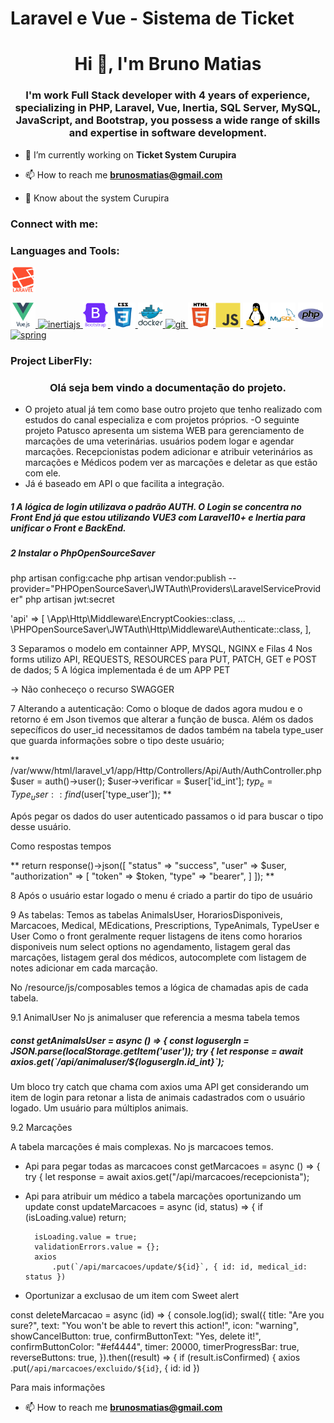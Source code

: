 
# Laravel e Vue - Sistema de Ticket

<h1 align="center">Hi 👋, I'm Bruno Matias</h1>
<h3 align="center">I'm work Full Stack developer with 4 years of experience, specializing in PHP, Laravel, Vue, Inertia, SQL Server, MySQL, JavaScript, and Bootstrap, you possess a wide range of skills and expertise in software development.</h3>

- 🔭 I’m currently working on **Ticket System Curupira**

- 📫 How to reach me **brunosmatias@gmail.com**

- 📄 Know about the system Curupira 

<h3 align="left">Connect with me:</h3>

<h3 align="left">Languages and Tools:</h3>
<a href="https://laravel.com/" target="_blank" rel="noreferrer"> <img src="https://raw.githubusercontent.com/devicons/devicon/master/icons/laravel/laravel-plain-wordmark.svg" alt="laravel" width="40" height="40"/> </a>
<p align="left"> <a href="https://vuejs.org" target="_blank" rel="noreferrer"><img src="https://raw.githubusercontent.com/devicons/devicon/master/icons/vuejs/vuejs-original-wordmark.svg" alt="vuejs" width="40" height="40"/></a><a href="https://inertiajs.com" target="_blank" rel="noreferrer"> <img src="" alt="inertiajs" width="40" height="40"/> 
    </a>
    <a href="https://getbootstrap.com" target="_blank" rel="noreferrer"> <img src="https://raw.githubusercontent.com/devicons/devicon/master/icons/bootstrap/bootstrap-plain-wordmark.svg" alt="bootstrap" width="40" height="40"/> 
    </a> 
    <a href="https://www.w3schools.com/css/" target="_blank" rel="noreferrer"> <img src="https://raw.githubusercontent.com/devicons/devicon/master/icons/css3/css3-original-wordmark.svg" alt="css3" width="40" height="40"/> 
    </a> 
    <a href="https://www.docker.com/" target="_blank" rel="noreferrer"> <img src="https://raw.githubusercontent.com/devicons/devicon/master/icons/docker/docker-original-wordmark.svg" alt="docker" width="40" height="40"/> </a> <a href="https://git-scm.com/" target="_blank" rel="noreferrer"> <img src="https://www.vectorlogo.zone/logos/git-scm/git-scm-icon.svg" alt="git" width="40" height="40"/> </a> <a href="https://www.w3.org/html/" target="_blank" rel="noreferrer"> <img src="https://raw.githubusercontent.com/devicons/devicon/master/icons/html5/html5-original-wordmark.svg" alt="html5" width="40" height="40"/> </a> <a href="https://developer.mozilla.org/en-US/docs/Web/JavaScript" target="_blank" rel="noreferrer"> <img src="https://raw.githubusercontent.com/devicons/devicon/master/icons/javascript/javascript-original.svg" alt="javascript" width="40" height="40"/> </a>  <a href="https://www.linux.org/" target="_blank" rel="noreferrer"> <img src="https://raw.githubusercontent.com/devicons/devicon/master/icons/linux/linux-original.svg" alt="linux" width="40" height="40"/> </a>  <a href="https://www.mysql.com/" target="_blank" rel="noreferrer"> <img src="https://raw.githubusercontent.com/devicons/devicon/master/icons/mysql/mysql-original-wordmark.svg" alt="mysql" width="40" height="40"/> </a> <a href="https://www.php.net" target="_blank" rel="noreferrer"> <img src="https://raw.githubusercontent.com/devicons/devicon/master/icons/php/php-original.svg" alt="php" width="40" height="40"/> </a>  <a href="https://spring.io/" target="_blank" rel="noreferrer"> <img src="https://www.vectorlogo.zone/logos/springio/springio-icon.svg" alt="spring" width="40" height="40"/> </a> </p>


<h3 align="left">Project LiberFly:</h3>
<h3 align="center">Olá seja bem vindo a documentação do projeto.</h3>

- O projeto atual já tem como base outro projeto que tenho realizado com estudos do canal especializa e com projetos próprios.
-O seguinte projeto Patusco apresenta um sistema WEB para gerenciamento de marcações de uma veterinárias. usuários podem logar e agendar marcações. Recepcionistas podem adicionar e atribuir veterinários as marcações e Médicos podem ver as marcações e deletar as que estão com ele.
- Já é baseado em API o que facilita a integração.

<h5>1 A lógica de login utilizava o padrão AUTH. O Login se concentra no Front End já que estou utilizando VUE3 com Laravel10+ e Inertia para unificar o Front e BackEnd.</h5>
<h5>2 Instalar o PhpOpenSourceSaver</h5>

<p>php artisan config:cache
php artisan vendor:publish --provider="PHPOpenSourceSaver\JWTAuth\Providers\LaravelServiceProvider"
php artisan jwt:secret
</p>

'api' => [
    \App\Http\Middleware\EncryptCookies::class,
    ...
    \PHPOpenSourceSaver\JWTAuth\Http\Middleware\Authenticate::class,
],

3 Separamos o modelo em containner APP, MYSQL, NGINX e Filas
4 Nos forms utilizo API, REQUESTS, RESOURCES para PUT, PATCH, GET e POST de dados;
5 A lógica implementada é de um APP PET

-> Não conheceço o recurso SWAGGER

7 Alterando a autenticação:
    Como o bloque de dados agora mudou e o retorno é em Json tivemos que alterar a função de busca. Além os dados sepecíficos do user_id necessitamos de dados também na tabela type_user que guarda informações sobre o tipo deste usuário;

**
/var/www/html/laravel_v1/app/Http/Controllers/Api/Auth/AuthController.php
  $user = auth()->user();
        $user->verificar = $user['id_int'];
        $typ_e = Type_user::find($user['type_user']);
        **

Após pegar os dados do user autenticado passamos o id para buscar o tipo desse usuário.

Como respostas tempos

**
return response()->json([
            "status" => "success",
                "user" => $user,
                "authorization" => [
                    "token" => $token,
                    "type" => "bearer",
                ]
            ]);
**


8 Após o usuário estar logado o menu é criado a partir do tipo de usuário

9 As tabelas: Temos as tabelas AnimalsUser, HorariosDisponiveis, Marcacoes, Medical, MEdications, Prescriptions, TypeAnimals, TypeUser e User
Como o front geralmente requer listagens de itens como horarios disponiveis num select options no agendamento, listagem geral das marcações, listagem geral dos médicos, autocomplete com listagem de notes adicionar em cada marcação.

No /resource/js/composables temos a lógica de chamadas apis de cada tabela. 

9.1 AnimalUser
No js animaluser que referencia a mesma tabela temos

<h5>const getAnimalsUser = async () => {
        const logusergIn = JSON.parse(localStorage.getItem('user'));
        try {
            let response = await axios.get(`/api/animaluser/${logusergIn.id_int}`);
            </h5>

Um bloco try catch que chama com axios uma API get considerando um item de login para retonar a lista de animais cadastrados com o usuário logado. Um usuário para múltiplos animais.

9.2 Marcações

A tabela marcações é mais complexas. No js marcacoes temos.
- Api para pegar todas as marcacoes
  const getMarcacoes = async () => {
        try {
            let response = await axios.get("/api/marcacoes/recepcionista");
- Api para atribuir um médico a tabela marcações oportunizando um update
     const updateMarcacoes = async (id, status) => {
        if (isLoading.value) return;

        isLoading.value = true;
        validationErrors.value = {};
        axios
            .put(`/api/marcacoes/update/${id}`, { id: id, medical_id: status })

- Oportunizar a exclusao de um item com Sweet alert

 const deleteMarcacao = async (id) => {
        console.log(id);
        swal({
            title: "Are you sure?",
            text: "You won't be able to revert this action!",
            icon: "warning",
            showCancelButton: true,
            confirmButtonText: "Yes, delete it!",
            confirmButtonColor: "#ef4444",
            timer: 20000,
            timerProgressBar: true,
            reverseButtons: true,
        }).then((result) => {
            if (result.isConfirmed) {
                axios
                    .put(`/api/marcacoes/excluido/${id}`, { id: id })


Para mais informações 
- 📫 How to reach me **brunosmatias@gmail.com**



